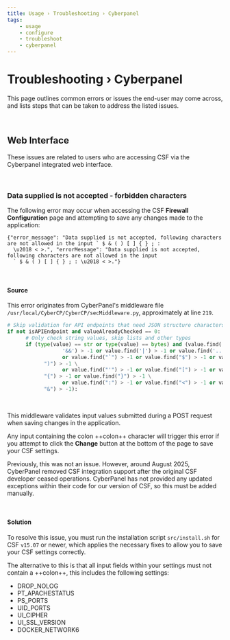 ```yaml
---
title: Usage › Troubleshooting › Cyberpanel
tags:
    - usage
    - configure
    - troubleshoot
    - cyberpanel
---
```


# Troubleshooting › Cyberpanel

This page outlines common errors or issues the end-user may come across, and lists steps that can be taken to address the listed issues.

<br />

## Web Interface

These issues are related to users who are accessing CSF via the Cyberpanel integrated web interface.

<br />

### Data supplied is not accepted - forbidden characters

The following error may occur when accessing the CSF **Firewall Configuration** page and attempting to save any changes made to the application:

```
{"error_message": "Data supplied is not accepted, following characters are not allowed in the input ` $ & ( ) [ ] { } ; : 
  \u2018 < >.", "errorMessage": "Data supplied is not accepted, following characters are not allowed in the input 
  ` $ & ( ) [ ] { } ; : \u2018 < >."}
```

<br />

#### Source

This error originates from CyberPanel's middleware file `/usr/local/CyberCP/CyberCP/secMiddleware.py`, approximately at line `219`.

```python
# Skip validation for API endpoints that need JSON structure characters
if not isAPIEndpoint and valueAlreadyChecked == 0:
      # Only check string values, skip lists and other types
      if (type(value) == str or type(value) == bytes) and (value.find('- -') > -1 or value.find('\n') > -1 or value.find(';') > -1 or value.find(
                  '&&') > -1 or value.find('|') > -1 or value.find('...') > -1 \
                  or value.find("`") > -1 or value.find("$") > -1 or value.find("(") > -1 or value.find(
            ")") > -1 \
                  or value.find("'") > -1 or value.find("[") > -1 or value.find("]") > -1 or value.find(
            "{") > -1 or value.find("}") > -1 \
                  or value.find(":") > -1 or value.find("<") > -1 or value.find(">") > -1 or value.find(
            "&") > -1):
```

<br />

This middleware validates input values submitted during a POST request when saving changes in the application.

Any input containing the colon ++colon++ character will trigger this error if you attempt to click the **Change** button at the bottom of the page to save your CSF settings.

Previously, this was not an issue. However, around August 2025, CyberPanel removed CSF integration support after the original CSF developer ceased operations. CyberPanel has not provided any updated exceptions within their code for our version of CSF, so this must be added manually.

<br />

#### Solution

To resolve this issue, you must run the installation script `src/install.sh` for CSF `v15.07` or newer, which applies the necessary fixes to allow you to save your CSF settings correctly.

The alternative to this is that all input fields within your settings must not contain a ++colon++, this includes the following settings:

- DROP_NOLOG
- PT_APACHESTATUS
- PS_PORTS
- UID_PORTS
- UI_CIPHER
- UI_SSL_VERSION
- DOCKER_NETWORK6

<br />
<br />
